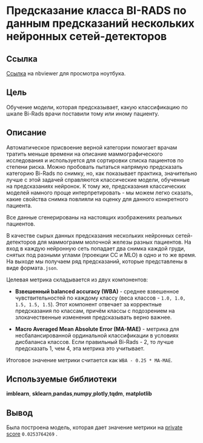 # Предсказание класса BI-RADS по данным предсказаний нескольких нейронных сетей-детекторов

## Ссылка

[Ссылка](https://nbviewer.jupyter.org/github/voropaevv/ds_competitions/blob/master/Mammography_ODS_2021/Mammography_ODS_2021.ipynb) на nbviewer для просмотра ноутбука.

## Цель

Обучение модели, которая предсказывает, какую классификацию по шкале Bi-Rads врачи поставили тому или иному пациенту.

## Описание

Автоматическое присвоение верной категории помогает врачам тратить меньше времени на описание маммографического исследования и используется для сортировки списка пациентов по степени риска. Можно пробовать пытаться напрямую предсказать категорию Bi-Rads по снимку, но, как показывает практика, значительно лучше с этой задачей справляются классические модели, обученные на предсказаниях нейронок. К тому же, предсказания классических моделей намного проще интерпретировать - мы можем легко сказать, какие свойства снимка повлияли на оценку для данного конкретного пациента. 

Все данные сгенерированы на настоящих изображениях реальных пациентов.

В качестве сырых данных предсказания нескольких нейронных сетей-детекторов для маммограмм молочной железы разных пациентов. На вход в каждую нейронную сеть попадает два снимка каждой груди, снятых под разными углами (проекции CC и MLO) в одно и то же время. На выходе мы получаем ряд предсказаний, которые представлены в виде формата`.json`.

Целевая метрика складывается из двух компонентов: 

- **Взвешенный balanced accuracy (WBA)** - среднее взвешенное чувствительностей по каждому классу (веса классов - `1.0, 1.0, 1.5, 1.5, 1.5`). Этот компонент отвечает за корректные предсказания по классам, причём классы с подозрением на злокачественные изменения предсказывать верно важнее.

- **Macro Averaged Mean Absolute Error (MA-MAE)** - метрика для несбалансированной ординальной классификации в условиях дисбаланса классов. Если правильный Bi-Rads - 2, то лучше предсказать 1, чем 4, эта метрика это учитывает.

Итоговое значение метрики считается как `WBA - 0.25 * MA-MAE`.

## Используемые библиотеки

**imblearn**, **sklearn**,**pandas**,**numpy**,**plotly**,**tqdm**, **matplotlib** 

## Вывод

Была построена модель, которая дает значение метрики на [private score](https://ods.ai/competitions/horrors-of-med-data-soc2021/leaderboard/private) `0.0253764269` .